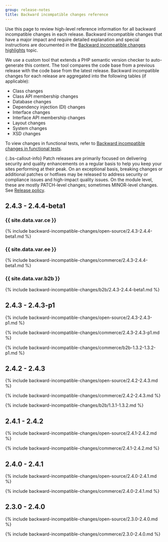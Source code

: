 ```yaml
---
group: release-notes
title: Backward incompatible changes reference
---
```


Use this page to review high-level reference information for all backward incompatible changes in each release. Backward incompatible changes that have a major impact and require detailed explanation and special instructions are documented in the [Backward incompatible changes highlights]({{page.baseurl}}/release-notes/backward-incompatible-changes/index.html) topic.

We use a custom tool that extends a PHP semantic version checker to auto-generate this content. The tool compares the code base from a previous release with the code base from the latest release. Backward incompatible changes for each release are aggregated into the following tables (if applicable):

-  Class changes
-  Class API membership changes
-  Database changes
-  Dependency injection (DI) changes
-  Interface changes
-  Interface API membership changes
-  Layout changes
-  System changes
-  XSD changes

To view changes in functional tests, refer to [Backward incompatible changes in functional tests]({{page.baseurl}}/reference/mftf/backward-incompatible-changes.html).

{:.bs-callout-info}
Patch releases are primarily focused on delivering security and quality enhancements on a regular basis to help you keep your sites performing at their peak. On an exceptional basis, breaking changes or additional patches or hotfixes may be released to address security or compliance issues and high-impact quality issues. On the module level, these are mostly PATCH-level changes; sometimes MINOR-level changes. See [Release policy]({{site.baseurl}}/release/policy/).

## 2.4.3 - 2.4.4-beta1

### {{ site.data.var.ce }}

{% include backward-incompatible-changes/open-source/2.4.3-2.4.4-beta1.md %}

### {{ site.data.var.ee }}

{% include backward-incompatible-changes/commerce/2.4.3-2.4.4-beta1.md %}

### {{ site.data.var.b2b }}

{% include backward-incompatible-changes/b2b/2.4.3-2.4.4-beta1.md %}

## 2.4.3 - 2.4.3-p1

{% include backward-incompatible-changes/open-source/2.4.3-2.4.3-p1.md %}

{% include backward-incompatible-changes/commerce/2.4.3-2.4.3-p1.md %}

{% include backward-incompatible-changes/commerce/b2b-1.3.2-1.3.2-p1.md %}

## 2.4.2 - 2.4.3

{% include backward-incompatible-changes/open-source/2.4.2-2.4.3.md %}

{% include backward-incompatible-changes/commerce/2.4.2-2.4.3.md %}

{% include backward-incompatible-changes/b2b/1.3.1-1.3.2.md %}

## 2.4.1 - 2.4.2

{% include backward-incompatible-changes/open-source/2.4.1-2.4.2.md %}

{% include backward-incompatible-changes/commerce/2.4.1-2.4.2.md %}

## 2.4.0 - 2.4.1

{% include backward-incompatible-changes/open-source/2.4.0-2.4.1.md %}

{% include backward-incompatible-changes/commerce/2.4.0-2.4.1.md %}

## 2.3.0 - 2.4.0

{% include backward-incompatible-changes/open-source/2.3.0-2.4.0.md %}

{% include backward-incompatible-changes/commerce/2.3.0-2.4.0.md %}
